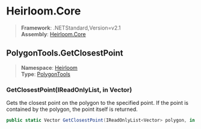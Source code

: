 # Heirloom.Core

> **Framework**: .NETStandard,Version=v2.1  
> **Assembly**: [Heirloom.Core][0]  

## PolygonTools.GetClosestPoint

> **Namespace**: [Heirloom][0]  
> **Type**: [PolygonTools][1]  

### GetClosestPoint(IReadOnlyList<Vector>, in Vector)

Gets the closest point on the polygon to the specified point. If the point is contained by the polygon, the point itself is returned.

```cs
public static Vector GetClosestPoint(IReadOnlyList<Vector> polygon, in Vector point)
```

[0]: ../Heirloom.Core.md
[1]: Heirloom.PolygonTools.md
